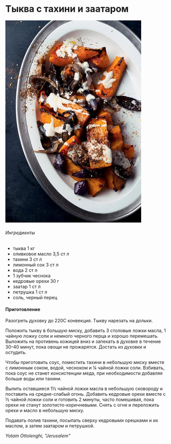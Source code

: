 ﻿---
image: ../pics/butternut-tahini.webp
---
# Тыква с тахини и заатаром

![Тыква с тахини и заатаром](../pics/butternut-tahini.webp)

###### Ингредиенты

* тыква 1 кг
* оливковое масло 3,5 ст л
* тахини 3 ст л
* лимонный сок 3 ст л
* вода 2 ст л
* 1 зубчик чеснока
* кедровые орехи 30 г
* заатар 1 ст л
* петрушка 1 ст л
* соль, черный перец

#### Приготовление

Разогреть духовку до 220С конвекция. Тыкву нарезать на дольки.

Положить тыкву в большую миску, добавить 3 столовые ложки масла, 1 чайную ложку соли и немного черного перца и хорошо перемешать. Выложить на противень кожицей вниз и запекать в духовке в течение 30–40 минут, пока овощи не прожарятся. Достать из духовки и остудить.

Чтобы приготовить соус, поместить тахини в небольшую миску вместе с лимонным соком, водой, чесноком и ¼ чайной ложки соли. Взбивать, пока соус не станет консистенции меда, при необходимости добавляя больше воды или тахини.

Вылить оставшиеся 1½ чайной ложки масла в небольшую сковороду и поставить на средне-слабый огонь. Добавить кедровые орехи вместе с ½ чайной ложки соли и готовить 2 минуты, часто помешивая, пока орехи не станут золотисто-коричневыми. Снять с огня и переложить орехи и масло в небольшую миску.

Подавать полив тахини, посыпать сверху кедровыми орешками и их маслом, а затем заатаром и петрушкой.

*Yotam Ottolenghi, "Jerusalem"*

